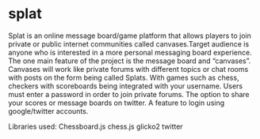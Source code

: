 # splat
Splat is an online message board/game platform that allows players to join private or public internet communities called canvases.Target audience is anyone who is interested in a more personal messaging board experience. The one main feature of the project is the message board and “canvases”. Canvases will work like private forums with different topics or chat rooms with posts on the form being called Splats. With games such as chess, checkers with scoreboards being integrated with your username. Users must enter a password in order to join private forums. The option to share your scores or message boards on twitter. A feature to login using google/twitter accounts.

Libraries used:
Chessboard.js
chess.js
glicko2
twitter
